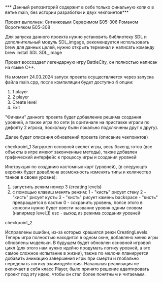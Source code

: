 *** Данный репозиторий содержит в себе только финальную копию в ветке main, без истории разработки и двух чекпоинтов***



Проект выполнен:
Ситниковым Серафимом Б05-306
Романом Воротняком Б05-308

Для запуска данного проекта нужно установить библиотеку SDL и дополнительный модуль SDL_imgage, рекомендуется использовать brew для данных целей, нужно открыть терминал и написать команду brew install SDL SDL_image

Проект воссоздает легендарную игру BattleCity, он полностью написан на языке C++.

На момент 24.03.2024 запуск проекта осуществляется через запуска файла main.cpp, после компиляции будет доступно 4 опции:
1. 1 player
2. 2 player
3. Create level
4. Exit

"Фичами" данного проекта будет добавление решима создания уровней, а также игра по сети (в оригинале на приставке играли по дефолту 2 игрока, поскольку были локально подключены друг к другу).

Далее будет описания обновлений проекта (описание чекпоинтов)

checkpoint_1 
Загружен основной скелет игры, весь бэкенд готов (все объекты в игре имеют законченные методы), также добавлен графический интерфейс к процессу игры и создания уровней

Инструкция по созданию кастомных карт (уровней), (в следующтх версиях будет доваблена возможность изменять типы и количество танков в своем уровне):
1. запустить режим номер 3 (creating levels)
2. с помощью клавиш менять режим:
1 - "кисть" рисует стену
2 - "кисть" рисует кусты
3 - "кисть" рисует камень
backspace - "кисть" превращается в ластик
0 - сохранить уровень, полсе этого в консоли нужно будет ввести название уровня одним словом (напирмер level_1)
esc - выход из режима создания уровней


checkpoint_2

Исправлены ошибки, из-за которых крашился режи CreatingLevels.
Теперь игра полностью находится в одном окне, добавлено меню игры обновлены модельки. В будущем будет обновлен основной игровой цикл (для этого нам нужно идейно продумать логику уровней, а это самое сложное испытание в жизни), также по мелочи планируется добавить анимацию завершения игры при смерти и глобально переделать логику взаимодействия. Начальная реализация не включает в себя класс Player, было принято решение адаптировать проект под эту идею, чтобы он стал более понятным и читаемым.
